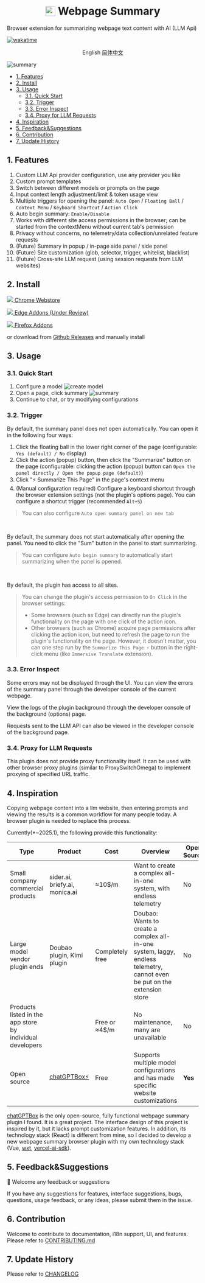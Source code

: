 <h1 style="display: flex; flex-direction: row;justify-content:center; align-items: center; gap:.25em;">
 <img src="./packages/ext/assets/16.png" width="26"/>
 <span> Webpage Summary</span>
</h1>
<p>Browser extension for summarizing webpage text content with AI (LLM Api)</p>




[![wakatime](https://wakatime.com/badge/user/6476bd96-6b6e-4943-b20d-e7f34889cb5a/project/34d281d5-2656-4ac2-a17c-4141f46d06f7.svg)](https://wakatime.com/badge/user/6476bd96-6b6e-4943-b20d-e7f34889cb5a/project/34d281d5-2656-4ac2-a17c-4141f46d06f7)

<p align="center">
  <span>English</span>
  <a href="./docs/README_zh.md">简体中文</a>
</p>


![summary](/docs/img/summary-anim.webp)





- [1. Features](#1-features)
- [2. Install](#2-install)
- [3. Usage](#3-usage)
  - [3.1. Quick Start](#31-quick-start)
  - [3.2. Trigger](#32-trigger)
  - [3.3. Error Inspect](#33-error-inspect)
  - [3.4. Proxy for LLM Requests](#34-proxy-for-llm-requests)
- [4. Inspiration](#4-inspiration)
- [5. Feedback\&Suggestions](#5-feedbacksuggestions)
- [6. Contribution](#6-contribution)
- [7. Update History](#7-update-history)

## 1. Features

1.  Custom LLM Api provider configuration, use any provider you like
2.  Custom prompt templates
3.  Switch between different models or prompts on the page
4.  Input context length adjustment/limit & token usage view
5.  Multiple triggers for opening the panel: `Auto Open` / `Floating Ball` / `Context Menu` / `Keyboard Shortcut` / `Action Click`
6.  Auto begin summary: `Enable/Disable`
7.  Works with different site access permissions in the browser; can be started from the contextMenu without current tab's permission
8.  Privacy without concerns, no telemetry/data collection/unrelated feature requests
9.  (Future) Summary in popup / in-page side panel / side panel
10. (Future) Site customization (glob, selector, trigger, whitelist, blacklist)
11. (Future) Cross-site LLM request (using session requests from LLM websites)

## 2. Install
[![](/docs/img/google-store.svg) Chrome Webstore](https://fonts.gstatic.com/s/i/productlogos/chrome_store/v8/192px.svg)

[![](/docs//img/edge.svg) Edge Addons (Under Review)](https://microsoftedge.microsoft.com/addons/detail/jidechjgegiafmcmmhlifebacppcfboe)

[![](/docs/img/firefox.svg) Firefox Addons](https://addons.mozilla.org/zh-CN/firefox/addon/webpage-summary/)


or download from [Github Releases](https://github.com/slow-groovin/webpage-summary/releases) and manually install

## 3. Usage

### 3.1. Quick Start

1.  Configure a model
![create model](/docs/img/create-model-anim.webp?width=500&height=300)
2.  Open a page, click summary
![summary](/docs/img/summary-anim.webp)
3.  Continue to chat, or try modifying configurations

### 3.2. Trigger

By default, the summary panel does not open automatically. You can open it in the following four ways:

1.  Click the floating ball in the lower right corner of the page (configurable: `Yes (default) / No` display)
2.  Click the action (popup) button, then click the "Summarize" button on the page (configurable: clicking the action (popup) button can `Open the panel directly / Open the popup page (default)`)
3.  Click "⚡ Summarize This Page" in the page's context menu
4.  (Manual configuration required) Configure a keyboard shortcut through the browser extension settings (not the plugin's options page). You can configure a shortcut trigger (recommended `Alt+S`)

> You can also configure `Auto open summary panel on new tab`

<br>

By default, the summary does not start automatically after opening the panel. You need to click the "Sum" button in the panel to start summarizing.

> You can configure `Auto begin summary` to automatically start summarizing when the panel is opened.

<br>

By default, the plugin has access to all sites.

> You can change the plugin's access permission to `On Click` in the browser settings:
> - Some browsers (such as Edge) can directly run the plugin's functionality on the page with one click of the action icon.
> - Other browsers (such as Chrome) acquire page permissions after clicking the action icon, but need to refresh the page to run the plugin's functionality on the page. However, it doesn't matter, you can one step run by the `Summarize This Page ⚡` button in the right-click menu (like `Immersive Translate` extension).

### 3.3. Error Inspect

Some errors may not be displayed through the UI. You can view the errors of the summary panel through the developer console of the current webpage.

View the logs of the plugin background through the developer console of the background (options) page.

Requests sent to the LLM API can also be viewed in the developer console of the background page.

### 3.4. Proxy for LLM Requests

This plugin does not provide proxy functionality itself. It can be used with other browser proxy plugins (similar to ProxySwitchOmega) to implement proxying of specified URL traffic.

## 4. Inspiration

Copying webpage content into a llm website, then entering prompts and viewing the results is a common workflow for many people today. A browser plugin is needed to replace this process.

Currently(*~2025.1), the following provide this functionality:

| Type  | Product | Cost | Overview| Open Source | User Experience |
| --- | --- | ---- | ---- | -------- | -------- |
| Small company commercial products | sider.ai, briefy.ai, monica.ai | ≈10$/m| Want to create a complex all-in-one system, with endless telemetry | No | Good |
| Large model vendor plugin ends | Doubao plugin, Kimi plugin | Completely free | Doubao: Wants to create a complex all-in-one system, laggy, endless telemetry, cannot even be put on the extension store | No | Good+ |
| Products listed in the app store by individual developers | | Free or ≈4$/m | No maintenance, many are unavailable | No | Poor |
| Open source |[chatGPTBox⚡](https://github.com/josStorer/chatGPTBox) | Free  | Supports multiple model configurations and has made specific website customizations | **Yes**| Good |

[chatGPTBox](https://github.com/josStorer/chatGPTBox) is the only open-source, fully functional webpage summary plugin I found. It is a great project. The interface design of this project is inspired by it, but it lacks prompt customization features. In addition, its technology stack (React) is different from mine, so I decided to develop a new webpage summary browser plugin with my own technology stack (Vue, [wxt](https://github.com/wxt-dev/wxt), [vercel-ai-sdk](https://sdk.vercel.ai/)).

## 5. Feedback&Suggestions

🙌 Welcome any feedback or suggestions

If you have any suggestions for features, interface suggestions, bugs, questions, usage feedback, or any ideas, please submit them in the issue.

## 6. Contribution

Welcome to contribute to documentation, i18n support, UI, and features. Please refer to [CONTRIBUTING.md](CONTRIBUTING.md)

## 7. Update History

Please refer to [CHANGELOG](/CHANGELOG.md)
